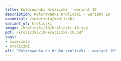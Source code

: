 ```yaml
---
title: Kolorowanki Króliczki - wariant 19
description: Kolorowanka Kroliczki - wariant 19
canonical: /zwierzeta/kroliczki
variant_of: kroliczki
image: /kroliczki/19/kroliczki-19.svg
pdf: /kroliczki/19/kroliczki-19.pdf
tags:
- zwierzeta
- kroliczki
alt: "Kolorowanka do druku kroliczki - wariant 19"
---
```

